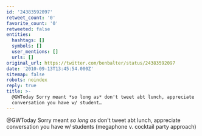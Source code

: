 ```yaml
---
id: '24383592097'
retweet_count: '0'
favorite_count: '0'
retweeted: false
entities:
  hashtags: []
  symbols: []
  user_mentions: []
  urls: []
original_url: https://twitter.com/benbalter/status/24383592097
date: '2010-09-13T13:45:54.000Z'
sitemap: false
robots: noindex
reply: true
title: >-
  @GWToday Sorry meant *so long as* don't tweet abt lunch, appreciate
  conversation you have w/ student…
---
```


@GWToday Sorry meant *so long as* don't tweet abt lunch, appreciate conversation you have w/ students (megaphone v. cocktail party approach)